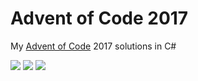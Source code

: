 # Advent of Code 2017

My [Advent of Code](https://adventofcode.com/2017) 2017 solutions in C#

![](https://img.shields.io/badge/day%20📅-24-blue) ![](https://img.shields.io/badge/stars%20⭐-4-yellow) ![](https://img.shields.io/badge/days%20completed-2-red)	
